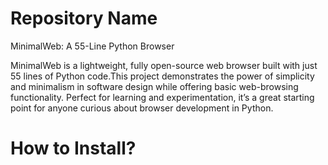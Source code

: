 # Repository Name
MinimalWeb: A 55-Line Python Browser

MinimalWeb is a lightweight, fully open-source web browser built with just 55 lines of Python code.This project demonstrates the power of simplicity and minimalism in software design while offering basic web-browsing functionality. Perfect for learning and experimentation, it’s a great starting point for anyone curious about browser development in Python.

# How to Install?
